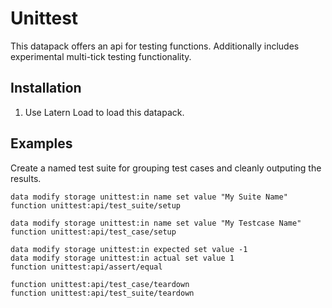 # Unittest

This datapack offers an api for testing functions. Additionally includes experimental multi-tick testing functionality.

## Installation

1. Use Latern Load to load this datapack.

## Examples
Create a named test suite for grouping test cases and cleanly outputing the results.

```mcfunction
data modify storage unittest:in name set value "My Suite Name"
function unittest:api/test_suite/setup

data modify storage unittest:in name set value "My Testcase Name"
function unittest:api/test_case/setup

data modify storage unittest:in expected set value -1
data modify storage unittest:in actual set value 1
function unittest:api/assert/equal

function unittest:api/test_case/teardown
function unittest:api/test_suite/teardown
```
